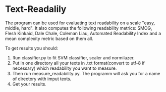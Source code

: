 # Text-Readalily
The program can be used for evaluating text readability on a scale "easy, middle, hard".
It also computes the following readability metrics: SMOG, Flesh Kinkaid, Dale Chale, Coleman Liau, Automated Readability Index and a mean complexity metric based on them all.

To get results you should:

1. Run classifier.py to fit SVM classifier, scaler and normilazer.
2. Put in one directory all your texts in .txt format(convert to utf-8 if necessary) which readability you want to measure.
3. Then run measure_readability.py. The programm will ask you for a name of directory with imput texts.
4. Get your results.
